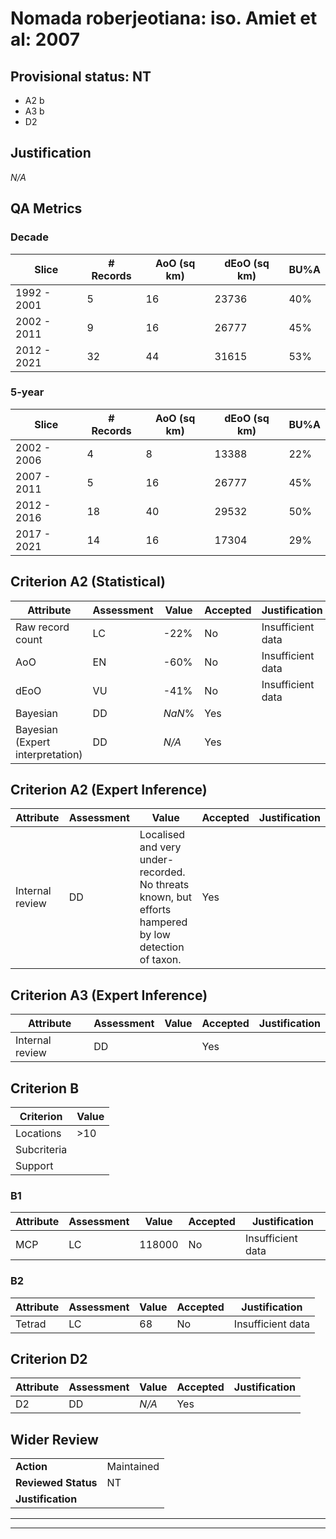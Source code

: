 # Nomada roberjeotiana: iso. Amiet et al: 2007
## Provisional status: NT
- A2 b
- A3 b
- D2

## Justification
*N/A*
## QA Metrics
### Decade
| Slice | # Records | AoO (sq km) | dEoO (sq km) |BU%A |
|---|---|---|---|---|
|1992 - 2001|5|16|23736|40%|
|2002 - 2011|9|16|26777|45%|
|2012 - 2021|32|44|31615|53%|
### 5-year
| Slice | # Records | AoO (sq km) | dEoO (sq km) |BU%A |
|---|---|---|---|---|
|2002 - 2006|4|8|13388|22%|
|2007 - 2011|5|16|26777|45%|
|2012 - 2016|18|40|29532|50%|
|2017 - 2021|14|16|17304|29%|
## Criterion A2 (Statistical)
|Attribute|Assessment|Value|Accepted|Justification
|---|---|---|---|---|
|Raw record count|LC|-22%|No|Insufficient data|
|AoO|EN|-60%|No|Insufficient data|
|dEoO|VU|-41%|No|Insufficient data|
|Bayesian|DD|*NaN*%|Yes||
|Bayesian (Expert interpretation)|DD|*N/A*|Yes||
## Criterion A2 (Expert Inference)
|Attribute|Assessment|Value|Accepted|Justification
|---|---|---|---|---|
|Internal review|DD|Localised and very under-recorded. No threats known, but efforts hampered by low detection of taxon.|Yes||
## Criterion A3 (Expert Inference)
|Attribute|Assessment|Value|Accepted|Justification
|---|---|---|---|---|
|Internal review|DD||Yes||
## Criterion B
|Criterion| Value|
|---|---|
|Locations|>10|
|Subcriteria||
|Support||
### B1
|Attribute|Assessment|Value|Accepted|Justification
|---|---|---|---|---|
|MCP|LC|118000|No|Insufficient data|
### B2
|Attribute|Assessment|Value|Accepted|Justification
|---|---|---|---|---|
|Tetrad|LC|68|No|Insufficient data|
## Criterion D2
|Attribute|Assessment|Value|Accepted|Justification
|---|---|---|---|---|
|D2|DD|*N/A*|Yes||
## Wider Review
|  |  |
|---|---|
|**Action**|Maintained|
|**Reviewed Status**|NT|
|**Justification**||
---
 ---
 <br><br>
